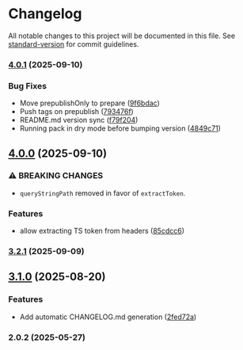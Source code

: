 # Changelog

All notable changes to this project will be documented in this file. See [standard-version](https://github.com/conventional-changelog/standard-version) for commit guidelines.

### [4.0.1](https://github.com/julianitor/truesign-fastify-hook/compare/v4.0.0...v4.0.1) (2025-09-10)


### Bug Fixes

* Move prepublishOnly to prepare ([9f6bdac](https://github.com/julianitor/truesign-fastify-hook/commit/9f6bdacdff6eeb89fc3e39cf1fb5ff885e6a6fd3))
* Push tags on prepublish ([793476f](https://github.com/julianitor/truesign-fastify-hook/commit/793476fc944ec1e53882aea04763a28a0cebddf9))
* README.md version sync ([f79f204](https://github.com/julianitor/truesign-fastify-hook/commit/f79f204b69028a0529618586b522279deb57e94d))
* Running pack in dry mode before bumping version ([4849c71](https://github.com/julianitor/truesign-fastify-hook/commit/4849c71685dcad4ea346d0b7f198a3257066c31c))

## [4.0.0](https://github.com/julianitor/truesign-fastify-hook/compare/v3.2.1...v4.0.0) (2025-09-10)


### ⚠ BREAKING CHANGES

* `queryStringPath` removed in favor of `extractToken`.

### Features

* allow extracting TS token from headers ([85cdcc6](https://github.com/julianitor/truesign-fastify-hook/commit/85cdcc6916d8e0c38ed399250270e12f9b577cd2))

### [3.2.1](https://github.com/julianitor/truesign-fastify-hook/compare/v3.2.0...v3.2.1) (2025-09-09)

## [3.1.0](https://github.com/julianitor/truesign-fastify-hook/compare/v3.0.1...v3.1.0) (2025-08-20)


### Features

* Add automatic CHANGELOG.md generation ([2fed72a](https://github.com/julianitor/truesign-fastify-hook/commit/2fed72ae8423cfd68d771cc257a4ea0d14832a4c))

### 2.0.2 (2025-05-27)
